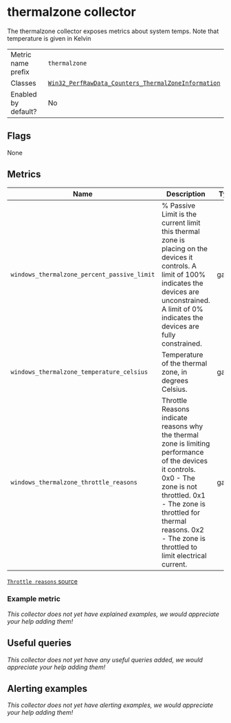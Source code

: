# thermalzone collector

The thermalzone collector exposes metrics about system temps. Note that temperature is given in Kelvin

|||
-|-
Metric name prefix  | `thermalzone`
Classes             | [`Win32_PerfRawData_Counters_ThermalZoneInformation`](https://wutils.com/wmi/root/cimv2/win32_perfrawdata_counters_thermalzoneinformation/#temperature_properties)
Enabled by default? | No

## Flags

None

## Metrics

<!-- BEGIN auto-generated metrics table -->
Name | Description | Type | Labels
-----|-------------|------|-------
`windows_thermalzone_percent_passive_limit` | % Passive Limit is the current limit this thermal zone is placing on the devices it controls. A limit of 100% indicates the devices are unconstrained. A limit of 0% indicates the devices are fully constrained. | gauge | None
`windows_thermalzone_temperature_celsius ` | Temperature of the thermal zone, in degrees Celsius. | gauge | None
`windows_thermalzone_throttle_reasons ` | Throttle Reasons indicate reasons why the thermal zone is limiting performance of the devices it controls. 0x0 - The zone is not throttled. 0x1 - The zone is throttled for thermal reasons. 0x2 - The zone is throttled to limit electrical current. | gauge | None
<!-- END auto-generated metrics table -->

[`Throttle reasons` source](https://docs.microsoft.com/en-us/windows-hardware/design/device-experiences/examples--requirements-and-diagnostics)

### Example metric
_This collector does not yet have explained examples, we would appreciate your help adding them!_

## Useful queries
_This collector does not yet have any useful queries added, we would appreciate your help adding them!_

## Alerting examples
_This collector does not yet have alerting examples, we would appreciate your help adding them!_
